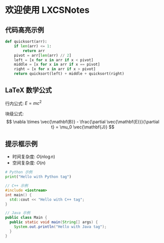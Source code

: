 # 欢迎使用 LXCSNotes

## 代码高亮示例
```python
def quicksort(arr):
    if len(arr) <= 1:
        return arr
    pivot = arr[len(arr) // 2]
    left = [x for x in arr if x < pivot]
    middle = [x for x in arr if x == pivot]
    right = [x for x in arr if x > pivot]
    return quicksort(left) + middle + quicksort(right)
```

## LaTeX 数学公式
行内公式: $E = mc^2$

块级公式:
$$
\nabla \times \vec{\mathbf{B}} - \frac{\partial \vec{\mathbf{E}}}{\partial t} = \mu_0 \vec{\mathbf{J}}
$$

## 提示框示例

*   时间复杂度: $O(n \log n)$
*   空间复杂度: $O(n)$

```python
# Python 示例
print("Hello with Python tag")
```

```cpp
// C++ 示例
#include <iostream>
int main() {
  std::cout << "Hello with C++ tag";
}
```

```java
// Java 示例
public class Main {
  public static void main(String[] args) {
    System.out.println("Hello with Java tag");
  }
}
```
